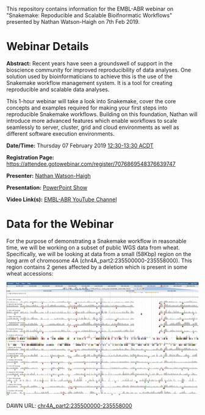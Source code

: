 This repository contains information for the EMBL-ABR webinar on "Snakemake: Repoducible and Scalable Bioifnormatic Workflows" presented by Nathan Watson-Haigh on 7th Feb 2019.

# Webinar Details

**Abstract:** Recent years have seen a groundswell of support in the bioscience community for improved reproducibility of data analyses. One solution used by bioinformaticians to achieve this is the use of the Snakemake workflow management system. It is a tool for creating reproducible and scalable data analyses.

This 1-hour webinar will take a look into Snakemake, cover the core concepts and examples required for making your first steps into reproducible Snakemake workflows. Building on this foundation, Nathan will introduce more advanced features which enable workflows to scale seamlessly to server, cluster, grid and cloud environments as well as different software execution environments.

**Date/Time:** Thursday 07 February 2019 [12:30-13:30 ACDT](https://www.timeanddate.com/worldclock/fixedtime.html?msg=EMBL-ABR+Snakemake+Webinar&iso=20190207T1230&p1=5&ah=1)

**Registration Page:** https://attendee.gotowebinar.com/register/7076869548376639747

**Presenter:** [Nathan Watson-Haigh](https://researchers.adelaide.edu.au/profile/nathan.watson-haigh)

**Presentation:** [PowerPoint Show](Snakemake-EMBL-ABR.ppsx)

**Video Link(s):** [EMBL-ABR YouTube Channel](https://www.youtube.com/channel/UC5WlFNBSfmt3e8Js8o2fFqQ)

# Data for the Webinar

For the purpose of demonstrating a Snakemake workflow in reasonable time, we will be working on a subset of public WGS data from wheat. Specifically, we will be looking at data from a small (58Kbp) region on the long arm of chromosome 4A (chr4A_part2:235500000-235558000). This region contains 2 genes affected by a deletion which is present in some wheat accessions:

![alt text](img/chr4A_Wx-B1_Null_region.png  "chr4A_part2:235500000-235558000")

DAWN URL: [chr4A_part2:235500000-235558000](http://crobiad.agwine.adelaide.edu.au/dawn/jbrowse/?loc=chr4A_part2%3A235500000..235558000&tracks=IWGSC_v1.0_HC_genes%2CAlsen_snpcoverage%2CRAC875_snpcoverage%2CYitpi_snpcoverage%2CPastor_snpcoverage%2CWyalkatchem_snpcoverage%2CWestonia_snpcoverage%2CACBarrie_snpcoverage%2CVolcanii_snpcoverage%2CBaxter_snpcoverage%2CChara_snpcoverage%2CDrysdale_snpcoverage%2CH45_snpcoverage%2CXiaoyan_snpcoverage%2CKukri_snpcoverage%2CGladius_snpcoverage%2CExcalibur_snpcoverage)

